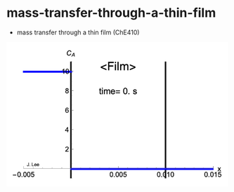 # mass-transfer-through-a-thin-film
- mass transfer through a thin film (ChE410)
<div align="center">
  <img width="600" src="https://github.com/JasonL1422/mass-transfer-through-a-thin-film/blob/main/20221001%20mass%20transfer/MTinFilm_JL23.25.05_MTinFilm.gif" />
</div>
